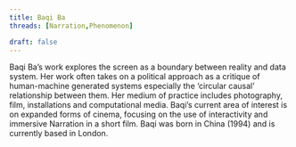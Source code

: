 ```yaml
---
title: Baqi Ba
threads: [Narration,Phenomenon]

draft: false
---
```


Baqi Ba’s work explores the screen as a boundary between reality and data system. Her work often takes on a political approach as a critique of human-machine generated systems especially the ‘circular causal’ relationship between them. Her medium of practice includes photography, film, installations and computational media. Baqi’s current area of interest is on expanded forms of cinema, focusing on the use of interactivity and immersive Narration in a short film. Baqi was born in China (1994) and is currently based in London.